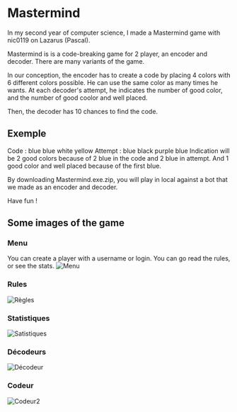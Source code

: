 # Mastermind

In my second year of computer science, I made a Mastermind game with nic0119 on Lazarus (Pascal). 

Mastermind is is a code-breaking game for 2 player, an encoder and decoder. There are many variants of the game. 

In our conception, the encoder has to create a code by placing 4 colors with 6 different colors possible. He can use the same color as many times he wants. At each decoder's attempt, he indicates the number of good color, and the number of good coolor and well placed. 

Then, the decoder has 10 chances to find the code. 

## Exemple 

Code :     blue blue white yellow
Attempt :  blue black purple blue
Indication will be 2 good colors because of 2 blue in the code and 2 blue in attempt. And 1 good color and well placed because of the first blue. 

By downloading Mastermind.exe.zip, you will play in local against a bot that we made as an encoder and decoder.

Have fun !

## Some images of the game
### Menu 
You can create a player with a username or login. You can go read the rules, or see the stats. 
![Menu](https://github.com/user-attachments/assets/d210fcba-62fa-46c8-99ed-851faf3e034a)

### Rules 
![Règles](https://github.com/user-attachments/assets/dad22bdb-1da7-4888-844f-b3e491b8ceb2)

### Statistiques
![Satistiques](https://github.com/user-attachments/assets/3cea7dc0-4ed0-4979-a275-336967976a71)

### Décodeurs
![Décodeur](https://github.com/user-attachments/assets/ca580645-3233-43bc-9367-da247724d3b2)

### Codeur
![Codeur2](https://github.com/user-attachments/assets/0b29eb2e-d3ca-4ba9-9ff6-3aec6c2cbeb1)
